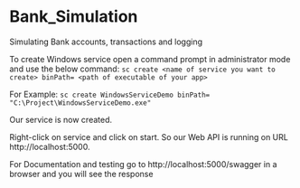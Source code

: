 # Bank_Simulation
Simulating Bank accounts, transactions and logging

To create Windows service open a command prompt in administrator mode and use the below command:
`sc create <name of service you want to create> binPath= <path of executable of your app>`

For Example:
`sc create WindowsServiceDemo binPath= "C:\Project\WindowsServiceDemo.exe"`

Our service is now created.


Right-click on service and click on start. So our Web API is running on URL http://localhost:5000. 

For Documentation and testing go to http://localhost:5000/swagger in a browser and you will see the response